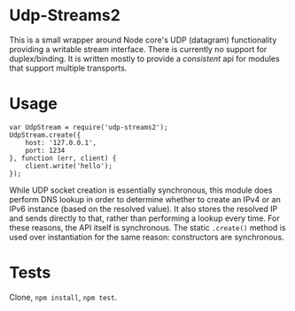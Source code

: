 # Udp-Streams2
This is a small wrapper around Node core's UDP (datagram) functionality providing a writable stream interface. There is currently no support for duplex/binding. It is written mostly to provide a *consistent* api for modules that support multiple transports.

# Usage
    var UdpStream = require('udp-streams2');
	UdpStream.create({
		host: '127.0.0.1',
		port: 1234
	}, function (err, client) {
		client.write('hello');
	});

While UDP socket creation is essentially synchronous, this module does perform DNS lookup in order to determine whether to create an IPv4 or an IPv6 instance (based on the resolved value). It also stores the resolved IP and sends directly to that, rather than performing a lookup every time. For these reasons, the API itself is synchronous. The static `.create()` method is used over instantiation for the same reason: constructors are synchronous.

# Tests

Clone, `npm install`, `npm test`.